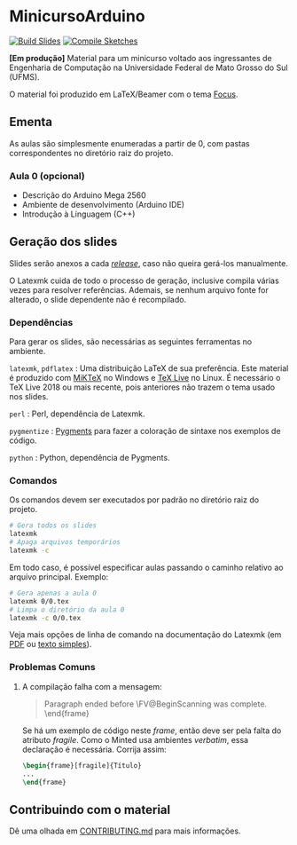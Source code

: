 <!-- SPDX-License-Identifier: CC0-1.0 -->

# MinicursoArduino

[![Build Slides][gh-slides-badge]][gh-actions]
[![Compile Sketches][gh-sketches-badge]][gh-actions]

[gh-slides-badge]: https://github.com/guilhermgonzaga/MinicursoArduino/workflows/Build%20Slides/badge.svg
[gh-sketches-badge]: https://github.com/guilhermgonzaga/MinicursoArduino/workflows/Compile%20Sketches/badge.svg
[gh-actions]:     https://github.com/guilhermgonzaga/MinicursoArduino/actions


**[Em produção]** Material para um minicurso voltado aos ingressantes de Engenharia de Computação na Universidade Federal de Mato Grosso do Sul (UFMS).

O material foi produzido em LaTeX/Beamer com o tema [Focus](https://github.com/elauksap/focus-beamertheme).


## Ementa

As aulas são simplesmente enumeradas a partir de 0, com pastas correspondentes no diretório raiz do projeto.

### Aula 0 (opcional)

- Descrição do Arduino Mega 2560
- Ambiente de desenvolvimento (Arduino IDE)
- Introdução à Linguagem (C++)


## Geração dos slides

Slides serão anexos a cada [*release*](https://github.com/guilhermgonzaga/MinicursoArduino/releases), caso não queira gerá-los manualmente.

O Latexmk cuida de todo o processo de geração, inclusive compila várias vezes para resolver referências. Ademais, se nenhum arquivo fonte for alterado, o slide dependente não é recompilado.

### Dependências

Para gerar os slides, são necessárias as seguintes ferramentas no ambiente.

`latexmk`, `pdflatex`
: Uma distribuição LaTeX de sua preferência. Este material é produzido com [MiKTeX](https://miktex.org/) no Windows e [TeX Live](https://www.tug.org/texlive/) no Linux. É necessário o TeX Live 2018 ou mais recente, pois anteriores não trazem o tema usado nos slides.

`perl`
: Perl, dependência de Latexmk.

`pygmentize`
: [Pygments](https://pygments.org/) para fazer a coloração de sintaxe nos exemplos de código.

`python`
: Python, dependência de Pygments.

### Comandos

Os comandos devem ser executados por padrão no diretório raiz do projeto.

```sh
# Gera todos os slides
latexmk
# Apaga arquivos temporários
latexmk -c
```

Em todo caso, é possível especificar aulas passando o caminho relativo ao arquivo principal. Exemplo:

```sh
# Gera apenas a aula 0
latexmk 0/0.tex
# Limpa o diretório da aula 0
latexmk -c 0/0.tex
```

Veja mais opções de linha de comando na documentação do Latexmk (em [PDF](http://linorg.usp.br/CTAN/support/latexmk/latexmk.pdf) ou [texto simples](http://linorg.usp.br/CTAN/support/latexmk/latexmk.txt)).

### Problemas Comuns

1. A compilação falha com a mensagem:

	> Paragraph ended before \FV@BeginScanning was complete. \end{frame}

	Se há um exemplo de código neste *frame*, então deve ser pela falta do atributo *fragile*. Como o Minted usa ambientes *verbatim*, essa declaração é necessária. Corrija assim:

	```latex
	\begin{frame}[fragile]{Título}
	...
	\end{frame}
	```


## Contribuindo com o material

Dê uma olhada em [CONTRIBUTING.md](./CONTRIBUTING.md) para mais informações.
